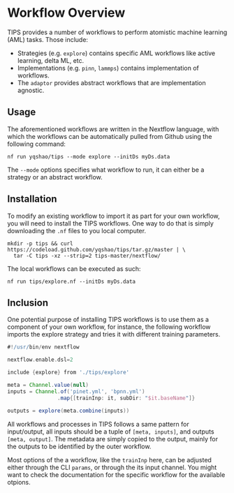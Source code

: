 # Workflow Overview

TIPS provides a number of workflows to perform atomistic machine learning (AML)
tasks. Those include:

- Strategies (e.g. `explore`) contains specific AML workflows like active
  learning, delta ML, etc.
- Implementations (e.g. `pinn`, `lammps`) contains implementation of workflows.
- The `adaptor` provides abstract workflows that are implementation agnostic.

## Usage

The aforementioned workflows are written in the Nextflow language, with which
the workflows can be automatically pulled from Github using the following
command:

```shell
nf run yqshao/tips --mode explore --initDs myDs.data
```

The `--mode` options specifies what workflow to run, it can either be a strategy
or an abstract workflow.

## Installation

To modify an existing workflow to import it as part for your own workflow, you
will need to install the TIPS workflows. One way to do that is simply
downloading the `.nf` files to you local computer.

```shell
mkdir -p tips && curl https://codeload.github.com/yqshao/tips/tar.gz/master | \
  tar -C tips -xz --strip=2 tips-master/nextflow/
```

The local workflows can be executed as such:

```shell
nf run tips/explore.nf --initDs myDs.data
```

## Inclusion

One potential purpose of installing TIPS workflows is to use them as a component
of your own workflow, for instance, the following workflow imports the explore
strategy and tries it with different training parameters.

```groovy
#!/usr/bin/env nextflow

nextflow.enable.dsl=2

include {explore} from './tips/explore'

meta = Channel.value(null)
inputs = Channel.of('pinet.yml', 'bpnn.yml')
                .map{[trainInp: it, subDir: "$it.baseName"]}

outputs = explore(meta.combine(inputs))
```

All workflows and processes in TIPS follows a same pattern for input/output, all
inputs should be a tuple of `[meta, inputs]`, and outputs `[meta, output]`. The
metadata are simply copied to the output, mainly for the outputs to be
identified by the outer workflow. 

Most options of the a workflow, like the `trainInp` here, can be adjusted either
through the CLI `params`, or through the its input channel. You might want to
check the documentation for the specific workflow for the available otpions.

